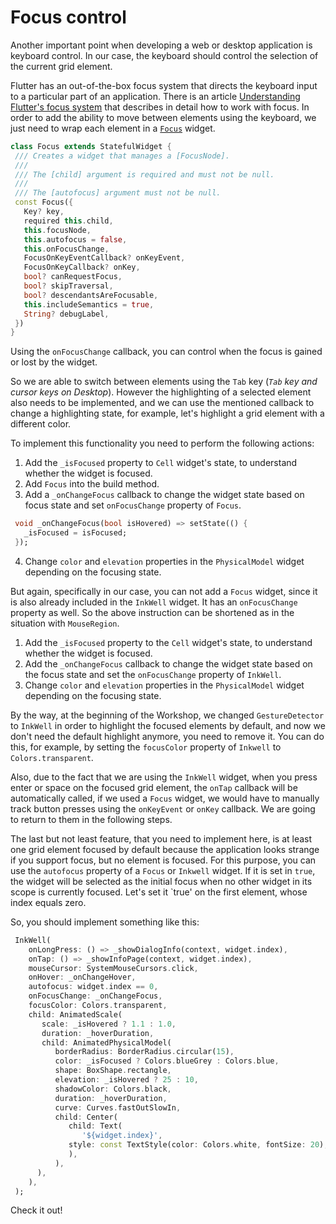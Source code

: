 # Focus control

Another important point when developing a web or desktop application is keyboard control. In our case, the keyboard should control the selection of the current grid element.

Flutter has an out-of-the-box focus system that directs the keyboard input to a particular part of an application. There is an article [Understanding Flutter's focus system](https://docs.flutter.dev/development/ui/advanced/focus) that describes in detail how to work with focus. In order to add the ability to move between elements using the keyboard, we just need to wrap each element in a [`Focus`](https://api.flutter.dev/flutter/widgets/Focus-class.html) widget.

```dart
class Focus extends StatefulWidget {
 /// Creates a widget that manages a [FocusNode].
 ///
 /// The [child] argument is required and must not be null.
 ///
 /// The [autofocus] argument must not be null.
 const Focus({
   Key? key,
   required this.child,
   this.focusNode,
   this.autofocus = false,
   this.onFocusChange,
   FocusOnKeyEventCallback? onKeyEvent,
   FocusOnKeyCallback? onKey,
   bool? canRequestFocus,
   bool? skipTraversal,
   bool? descendantsAreFocusable,
   this.includeSemantics = true,
   String? debugLabel,
 })
}
```

Using the `onFocusChange` callback, you can control when the focus is gained or lost by the widget.

So we are able to switch between elements using the `Tab` key (*`Tab` key and cursor keys on Desktop*). However the highlighting of a selected element also needs to be implemented, and we can use the mentioned callback to change a highlighting state, for example, let's highlight a grid element with a different color.

To implement this functionality you need to perform the following actions:

1. Add the `_isFocused` property to `Cell` widget's state, to understand whether the widget is focused.
2. Add `Focus` into the build method.
3. Add a `_onChangeFocus` callback to change the widget state based on focus state and set `onFocusChange` property of `Focus`.
```dart
 void _onChangeFocus(bool isHovered) => setState(() {
   _isFocused = isFocused;
 });
```
4. Change `color` and `elevation` properties in the `PhysicalModel` widget depending on the focusing state.

But again, specifically in our case, you can not add a `Focus` widget, since it is also already included in the `InkWell` widget. It has an `onFocusChange` property as well. So the above instruction can be shortened as in the situation with `MouseRegion`.

1. Add the `_isFocused` property to the `Cell` widget's state, to understand whether the widget is focused.
2. Add the `_onChangeFocus` callback to change the widget state based on the focus state and set the `onFocusChange` property of `InkWell`.
3. Change `color` and `elevation` properties in the `PhysicalModel` widget depending on the focusing state.

By the way, at the beginning of the Workshop, we changed `GestureDetector` to `InkWell` in order to highlight the focused elements by default, and now we don't need the default highlight anymore, you need to remove it. You can do this, for example, by setting the `focusColor` property of `Inkwell` to `Colors.transparent`.

Also, due to the fact that we are using the `InkWell` widget, when you press enter or space on the focused grid element, the `onTap` callback will be automatically called, if we used a `Focus` widget, we would have to manually track button presses using the `onKeyEvent` or `onKey` callback. We are going to return to them in the following steps.

The last but not least feature, that you need to implement here, is at least one grid element focused by default because the application looks strange if you support focus, but no element is focused. For this purpose, you can use the `autofocus` property of a `Focus` or `Inkwell` widget. If it is set in `true`, the widget will be selected as the initial focus when no other widget in its scope is currently focused. Let's set it `true' on the first element, whose index equals zero.

So, you should implement something like this:

```dart
 InkWell(
    onLongPress: () => _showDialogInfo(context, widget.index),
    onTap: () => _showInfoPage(context, widget.index),
    mouseCursor: SystemMouseCursors.click,
    onHover: _onChangeHover,
    autofocus: widget.index == 0,
    onFocusChange: _onChangeFocus,
    focusColor: Colors.transparent,
    child: AnimatedScale(
       scale: _isHovered ? 1.1 : 1.0,
       duration: _hoverDuration,
       child: AnimatedPhysicalModel(
          borderRadius: BorderRadius.circular(15),
          color: _isFocused ? Colors.blueGrey : Colors.blue,
          shape: BoxShape.rectangle,
          elevation: _isHovered ? 25 : 10,
          shadowColor: Colors.black,
          duration: _hoverDuration,
          curve: Curves.fastOutSlowIn,
          child: Center(
             child: Text(
                '${widget.index}',
             style: const TextStyle(color: Colors.white, fontSize: 20),
             ),
          ),
      ),
    ),
 );
```

Check it out!
